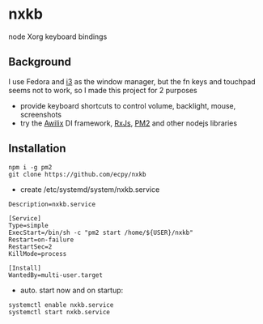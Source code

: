 # nxkb

node Xorg keyboard bindings

## Background
I use Fedora and [i3](https://i3wm.org/) as the window manager, but the fn keys and touchpad seems not to work, so I made this project for 2 purposes
- provide keyboard shortcuts to control volume, backlight, mouse, screenshots
- try the [Awilix](https://github.com/jeffijoe/awilix#readme) DI framework, [RxJs](https://rxjs-dev.firebaseapp.com/), [PM2](http://pm2.keymetrics.io/) and other nodejs libraries

## Installation
```
npm i -g pm2
git clone https://github.com/ecpy/nxkb
```

- create /etc/systemd/system/nxkb.service
```
Description=nxkb.service

[Service]
Type=simple
ExecStart=/bin/sh -c "pm2 start /home/${USER}/nxkb"
Restart=on-failure
RestartSec=2
KillMode=process

[Install]
WantedBy=multi-user.target
```
- auto. start now and on startup: 
``` 
systemctl enable nxkb.service
systemctl start nxkb.service

```


